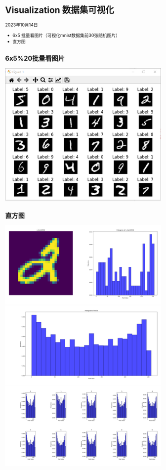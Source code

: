# Visualization 数据集可视化

2023年10月14日
- 6x5 批量看图片（可视化mnist数据集前30张随机图片）
- 直方图

## 6x5%20批量看图片
![img](6x5%20批量看图片/mnist%20sample.PNG)

## 直方图
![img](直方图/Figure_1.png)
![img](直方图/Figure_2.png)
![img](直方图/Figure_3.png)
